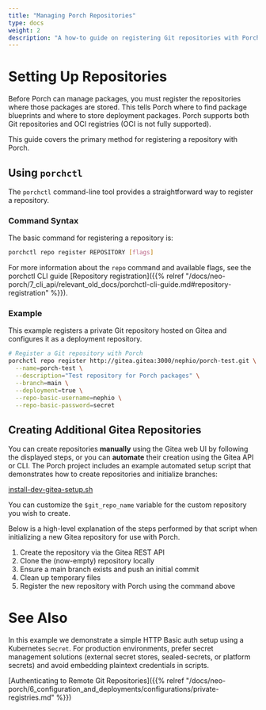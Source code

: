 ```yaml
---
title: "Managing Porch Repositories"
type: docs
weight: 2
description: "A how-to guide on registering Git repositories with Porch"
---
```


# Setting Up Repositories

Before Porch can manage packages, you must register the repositories where those packages are stored. This tells Porch where to find package blueprints and where to store deployment packages. Porch supports both Git repositories and OCI registries (OCI is not fully supported).

This guide covers the primary method for registering a repository with Porch.

## Using `porchctl`

The `porchctl` command-line tool provides a straightforward way to register a repository.

### Command Syntax

The basic command for registering a repository is:

```bash
porchctl repo register REPOSITORY [flags]
```

For more information about the `repo` command and available flags, see the porchctl CLI guide [Repository registration]({{% relref "/docs/neo-porch/7_cli_api/relevant_old_docs/porchctl-cli-guide.md#repository-registration" %}}).

### Example

This example registers a private Git repository hosted on Gitea and configures it as a deployment repository.

```bash
# Register a Git repository with Porch
porchctl repo register http://gitea.gitea:3000/nephio/porch-test.git \
  --name=porch-test \
  --description="Test repository for Porch packages" \
  --branch=main \
  --deployment=true \
  --repo-basic-username=nephio \
  --repo-basic-password=secret
```

## Creating Additional Gitea Repositories

You can create repositories **manually** using the Gitea web UI by following the displayed steps, or you can **automate** their creation using the Gitea API or CLI. The Porch project includes an example automated setup script that demonstrates how to create repositories and initialize branches:

[install-dev-gitea-setup.sh](https://github.com/nephio-project/porch/blob/23da894a8ef61fea4a4843294f249c3e1817a104/scripts/install-dev-gitea-setup.sh#L82-L100)

You can customize the `$git_repo_name` variable for the custom repository you wish to create.

Below is a high-level explanation of the steps performed by that script when initializing a new Gitea repository for use with Porch.

1. Create the repository via the Gitea REST API
2. Clone the (now-empty) repository locally
3. Ensure a main branch exists and push an initial commit
4. Clean up temporary files
5. Register the new repository with Porch using the command above

# See Also

In this example we demonstrate a simple HTTP Basic auth setup using a Kubernetes `Secret`. For production environments, prefer secret management solutions (external secret stores, sealed-secrets, or platform secrets) and avoid embedding plaintext credentials in scripts.

[Authenticating to Remote Git Repositories]({{% relref "/docs/neo-porch/6_configuration_and_deployments/configurations/private-registries.md" %}})
